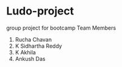 # Ludo-project
group project for bootcamp
Team Members
1) Rucha Chavan
2) K Sidhartha Reddy
3) K Akhila
4) Ankush Das
